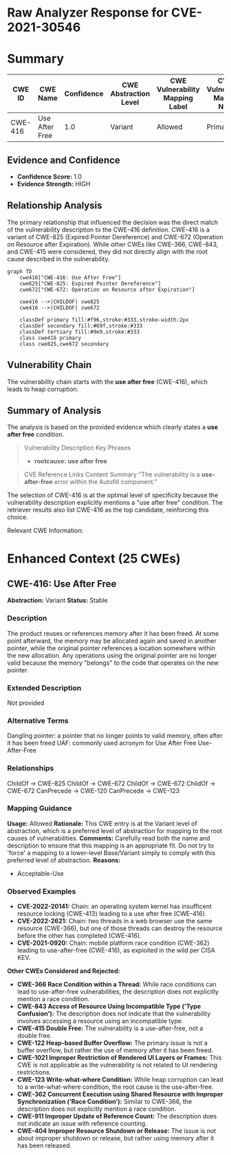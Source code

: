 # Raw Analyzer Response for CVE-2021-30546

# Summary
| CWE ID | CWE Name | Confidence | CWE Abstraction Level | CWE Vulnerability Mapping Label | CWE-Vulnerability Mapping Notes |
|---|---|---|---|---|---|
| CWE-416 | Use After Free | 1.0 | Variant | Allowed | Primary CWE |

## Evidence and Confidence

*   **Confidence Score:** 1.0
*   **Evidence Strength:** HIGH

## Relationship Analysis
The primary relationship that influenced the decision was the direct match of the vulnerability description to the CWE-416 definition. CWE-416 is a variant of CWE-825 (Expired Pointer Dereference) and CWE-672 (Operation on Resource after Expiration). While other CWEs like CWE-366, CWE-843, and CWE-415 were considered, they did not directly align with the root cause described in the vulnerability.

```mermaid
graph TD
    cwe416["CWE-416: Use After Free"]
    cwe825["CWE-825: Expired Pointer Dereference"]
    cwe672["CWE-672: Operation on Resource after Expiration"]
    
    cwe416 -->|CHILDOF| cwe825
    cwe416 -->|CHILDOF| cwe672

    classDef primary fill:#f96,stroke:#333,stroke-width:2px
    classDef secondary fill:#69f,stroke:#333
    classDef tertiary fill:#9e9,stroke:#333
    class cwe416 primary
    class cwe825,cwe672 secondary
```

## Vulnerability Chain
The vulnerability chain starts with the **use after free** (CWE-416), which leads to heap corruption.

## Summary of Analysis
The analysis is based on the provided evidence which clearly states a **use after free** condition.

> Vulnerability Description Key Phrases
> - **rootcause:** **use after free**

> CVE Reference Links Content Summary
> "The vulnerability is a **use-after-free** error within the Autofill component."

The selection of CWE-416 is at the optimal level of specificity because the vulnerability description explicitly mentions a "use after free" condition. The retriever results also list CWE-416 as the top candidate, reinforcing this choice.

Relevant CWE Information:

# Enhanced Context (25 CWEs)

## CWE-416: Use After Free
**Abstraction:** Variant
**Status:** Stable

### Description
The product reuses or references memory after it has been freed. At some point afterward, the memory may be allocated again and saved in another pointer, while the original pointer references a location somewhere within the new allocation. Any operations using the original pointer are no longer valid because the memory "belongs" to the code that operates on the new pointer.

### Extended Description
Not provided

### Alternative Terms
Dangling pointer: a pointer that no longer points to valid memory, often after it has been freed
UAF: commonly used acronym for Use After Free
Use-After-Free

### Relationships
ChildOf -> CWE-825
ChildOf -> CWE-672
ChildOf -> CWE-672
ChildOf -> CWE-672
CanPrecede -> CWE-120
CanPrecede -> CWE-123

### Mapping Guidance
**Usage:** Allowed
**Rationale:** This CWE entry is at the Variant level of abstraction, which is a preferred level of abstraction for mapping to the root causes of vulnerabilities.
**Comments:** Carefully read both the name and description to ensure that this mapping is an appropriate fit. Do not try to 'force' a mapping to a lower-level Base/Variant simply to comply with this preferred level of abstraction.
**Reasons:**
- Acceptable-Use

### Observed Examples
- **CVE-2022-20141:** Chain: an operating system kernel has insufficent resource locking (CWE-413) leading to a use after free (CWE-416).
- **CVE-2022-2621:** Chain: two threads in a web browser use the same resource (CWE-366), but one of those threads can destroy the resource before the other has completed (CWE-416).
- **CVE-2021-0920:** Chain: mobile platform race condition (CWE-362) leading to use-after-free (CWE-416), as exploited in the wild per CISA KEV.

**Other CWEs Considered and Rejected:**

*   **CWE-366 Race Condition within a Thread:** While race conditions can lead to use-after-free vulnerabilities, the description does not explicitly mention a race condition.
*   **CWE-843 Access of Resource Using Incompatible Type ('Type Confusion'):** The description does not indicate that the vulnerability involves accessing a resource using an incompatible type.
*   **CWE-415 Double Free:** The vulnerability is a use-after-free, not a double free.
*   **CWE-122 Heap-based Buffer Overflow:** The primary issue is not a buffer overflow, but rather the use of memory after it has been freed.
*   **CWE-1021 Improper Restriction of Rendered UI Layers or Frames:** This CWE is not applicable as the vulnerability is not related to UI rendering restrictions.
*   **CWE-123 Write-what-where Condition:** While heap corruption can lead to a write-what-where condition, the root cause is the use-after-free.
*   **CWE-362 Concurrent Execution using Shared Resource with Improper Synchronization ('Race Condition'):** Similar to CWE-366, the description does not explicitly mention a race condition.
*   **CWE-911 Improper Update of Reference Count:** The description does not indicate an issue with reference counting.
*   **CWE-404 Improper Resource Shutdown or Release:** The issue is not about improper shutdown or release, but rather using memory after it has been released.